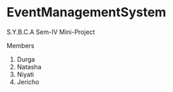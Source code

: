 # EventManagementSystem
S.Y.B.C.A Sem-IV Mini-Project

Members
1. Durga
2. Natasha
3. Niyati
4. Jericho
